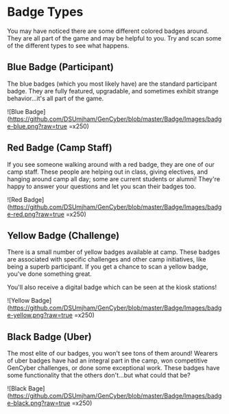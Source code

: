 # Badge Types
You may have noticed there are some different colored badges around. They are all part of the game and may be helpful to you. Try and scan some of the different types to see what happens.

## Blue Badge (Participant)
The blue badges (which you most likely have) are the standard participant badge. They are fully featured, upgradable, and sometimes exhibit strange behavior...it's all part of the game.

![Blue Badge](https://github.com/DSUmjham/GenCyber/blob/master/Badge/Images/badge-blue.png?raw=true =x250)

## Red Badge (Camp Staff)
If you see someone walking around with a red badge, they are one of our camp staff. These people are helping out in class, giving electives, and hanging around camp all day; some are current students or alumni! They're happy to answer your questions and let you scan their badges too.

![Red Badge](https://github.com/DSUmjham/GenCyber/blob/master/Badge/Images/badge-red.png?raw=true =x250)

## Yellow Badge (Challenge)
There is a small number of yellow badges available at camp. These badges are associated with specific challenges and other camp initiatives, like being a superb participant. If you get a chance to scan a yellow badge, you've done something great. 

You'll also receive a digital badge which can be seen at the kiosk stations!

![Yellow Badge](https://github.com/DSUmjham/GenCyber/blob/master/Badge/Images/badge-yellow.png?raw=true =x250)

## Black Badge (Uber)
The most elite of our badges, you won't see tons of them around! Wearers of uber badges have had an integral part in the camp, won competitive GenCyber challenges, or done some exceptional work. These badges have some functionality that the others don't...but what could that be?

![Black Bage](https://github.com/DSUmjham/GenCyber/blob/master/Badge/Images/badge-black.png?raw=true =x250)